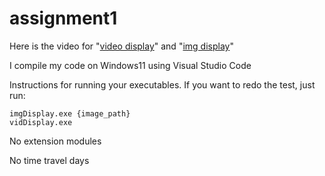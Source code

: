 # assignment1

Here is the video for "[video display](https://drive.google.com/file/d/1iNuG2x6v54FPf6q6vyz6ijsNrHMb4mxc/view?usp=sharing)" and 
"[img display]([https://drive.google.com/file/d/1iNuG2x6v54FPf6q6vyz6ijsNrHMb4mxc/view?usp=sharing](https://drive.google.com/file/d/1OnDuz_7_6KBcBnByVl5ak7xX-ZgAfGoB/view?usp=sharing))"


I compile my code on Windows11 using Visual Studio Code

Instructions for running your executables.
If you want to redo the test, just run:
```
imgDisplay.exe {image_path}
vidDisplay.exe
```
No extension modules

No time travel days




